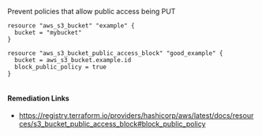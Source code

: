 
Prevent policies that allow public access being PUT

```hcl
resource "aws_s3_bucket" "example" {
  bucket = "mybucket"
}

resource "aws_s3_bucket_public_access_block" "good_example" {
  bucket = aws_s3_bucket.example.id 
  block_public_policy = true 
}
 
```

#### Remediation Links
 - https://registry.terraform.io/providers/hashicorp/aws/latest/docs/resources/s3_bucket_public_access_block#block_public_policy

